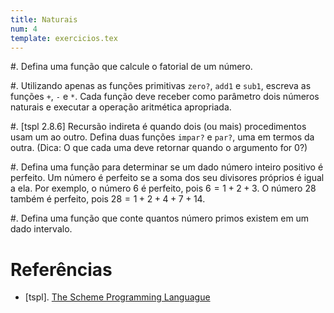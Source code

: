 ```yaml
---
title: Naturais
num: 4
template: exercicios.tex
---
```


#.  Defina uma função que calcule o fatorial de um número.

#.  Utilizando apenas as funções primitivas `zero?`, `add1` e `sub1`, escreva
    as funções `+`, `-` e `*`. Cada função deve receber como parâmetro dois
    números naturais e executar a operação aritmética apropriada.

#.  [tspl 2.8.6] Recursão indireta é quando dois (ou mais) procedimentos usam
    um ao outro. Defina duas funções `impar?` e `par?`, uma em termos da outra.
    (Dica: O que cada uma deve retornar quando o argumento for $0$?)
 
#.  Defina uma função para determinar se um dado número inteiro positivo é
    perfeito. Um número é perfeito se a soma dos seu divisores próprios é igual
    a ela. Por exemplo, o número $6$ é perfeito, pois $6 = 1 + 2 + 3$. O número
    $28$ também é perfeito, pois $28 = 1 + 2 + 4 + 7 + 14$.

#.  Defina uma função que conte quantos número primos existem em um dado
    intervalo.


# Referências

-   [tspl]. [The Scheme Programming Languague](http://www.scheme.com/tspl4/)

<!-- vim: set spell spelllang=pt_br: !-->
